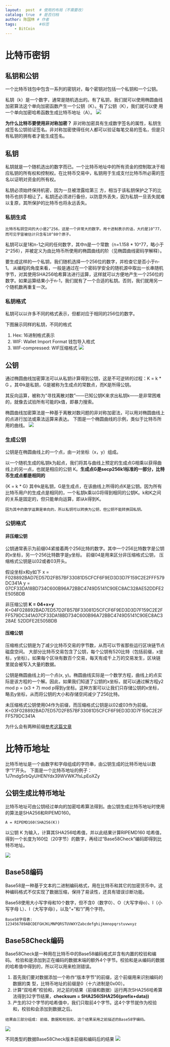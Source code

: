 ```yaml
---
layout:  post  # 使用的布局（不需要改）
catalog: true  # 是否归档
author: 陈国林 # 作者
tags:          #标签
    - BitCoin
---
```



# 比特币密钥
## 私钥和公钥
一个比特币钱包中包含一系列的密钥对，每个密钥对包括一个私钥和一个公钥。

私钥（k）是一个数字，通常是随机选出的。有了私钥，我们就可以使用椭圆曲线加密算法这个单向加密函数产生一个公钥（K）。有了公钥（K），我们就可以使 用一个单向加密哈希函数生成比特币地址（A）。
![](http://upload-images.jianshu.io/upload_images/1785959-dd62f685376a57d3.png?imageMogr2/auto-orient/strip%7CimageView2/2/w/1240)

**为什么比特币要使用非对称加密？**
非对称加密具有生成数字签名的属性，私钥生成签名公钥验证签名。非对称加密使得任何人都可以验证每笔交易的签名，但是只有私钥的拥有者才能生成签名。

## 私钥
私钥就是一个随机选出的数字而已。一个比特币地址中的所有资金的控制取决于相应私钥的所有权和控制权。在比特币交易中，私钥用于生成支付比特币所必需的签名以证明对资金的所有权。

私钥必须始终保持机密，因为一旦被泄露给第三 方，相当于该私钥保护之下的比特币也拱手相让了。私钥还必须进行备份，以防意外丢失，因为私钥一旦丢失就难以复原，其所保护的比特币也将永远丢失。

### 私钥生成
`比特币私钥空间的大小是2^256，这是一个非常大的数字。用十进制表示的话，大约是10^77，而可见宇宙被估计只含有10^80个原子。`

私钥可以是1和n-1之间的任何数字，其中n是一个常数（n=1.158 * 10^77，略小于2^256），并被定义为由比特币所使用的椭圆曲线的阶（见椭圆曲线密码学解释）。

要生成这样的一个私钥，我们随机选择一个256位的数字，并检查它是否小于n-1。
从编程的角度来看，一般是通过在一个密码学安全的随机源中取出一长串随机字节，对其使用SHA256哈希算法进行运算，这样就可以方便地产生一个256位的数字。如果运算结果小于n-1，我们就有了一个合适的私钥。否则，我们就用另一个随机数再重复一次。

### 私钥格式
私钥可以以许多不同的格式表示，但都对应于相同的256位的数字。

下图展示同样的私钥，不同的格式
1. Hex: 16进制格式表示
2. WIF: Wallet Import Format  钱包导入格式
3. WIF-compressed: WIF压缩格式
![](http://upload-images.jianshu.io/upload_images/1785959-1654059037c90c8b.png?imageMogr2/auto-orient/strip%7CimageView2/2/w/1240)

## 公钥
通过椭圆曲线加密算法可以从私钥计算得到公钥，这是不可逆转的过程：K = k * G 。其中k是私钥，G是被称为生成点的常数点，而K是所得公钥。

其反向运算，被称为“寻找离散对数”——已知公钥K来求出私钥k——是非常困难的，就像去试验所有可能的k值，即暴力搜索。

椭圆曲线加密算法是一种基于离散对数问题的非对称加密法，可以用对椭圆曲线上的点进行加法或乘法运算来表达。 下图是一个椭圆曲线的示例，类似于比特币所用的曲线。
![](http://upload-images.jianshu.io/upload_images/1785959-38f55b8ef0bdae9f.png?imageMogr2/auto-orient/strip%7CimageView2/2/w/1240)

### 生成公钥
公钥是在椭圆曲线上的一个点，由一对坐标（x，y）组成。

以一个随机生成的私钥k为起点，我们将其与曲线上预定的生成点G相乘以获得曲线上的另一点，也就是相应的公钥 K。**生成点G是secp256k1标准的一部分，比特币生成点都是相同的**

{K = k * G} 其中k是私钥，G是生成点，在该曲线上所得的点K是公钥。因为所有比特币用户的生成点是相同的，一个私钥k乘以G将得到相同的公钥K。k和K之间的关系是固定的，但只能单向运算，即从k得到K。 

`因为其中的数学运算是单向的，所以私钥可以转换为公钥，但公钥不能转换回私钥。`

### 公钥格式
#### 非压缩公钥
公钥通常表示为前缀04紧接着两个256比特的数字。其中一个256比特数字是公钥的x坐标，另一个256比特数字是y坐标。
前缀04是用来区分非压缩格式公钥， 压缩格式公钥是以02或者03开头。

假设坐标x和y如下
x = F028892BAD7ED57D2FB57BF33081D5CFCF6F9ED3D3D7F159C2E2FFF579DC341A
y = 07CF33DA18BD734C600B96A72BBC4749D5141C90EC8AC328AE52DDFE2E505BDB

非压缩公钥 **K = 04+x+y**
K=04F028892BAD7ED57D2FB57BF33081D5CFCF6F9ED3D3D7F159C2E2FFF579DC341A07CF33DA18BD734C600B96A72BBC4749D5141C90EC8AC328AE 52DDFE2E505BDB

#### 压缩公钥
压缩格式公钥是为了减少比特币交易的字节数，从而可以节省那些运行区块链节点磁盘空间。
大部分比特币交易包含了公钥，每个公钥有520比特（包括前缀，x坐标，y坐标）。如果每个区块有数百个交易，每天有成千上万的交易发生，区块链里就会被写入大量的数据。

公钥是椭圆曲线上的一个点(x, y)。椭圆曲线实际是一个数学方程，曲线上的点实际是该方程的一个解。因此，如果我们知道了公钥的x坐标，就可以通过解方程y2 mod p = (x3 + 7) mod p得到y坐标。这种方案可以让我们只存储公钥的x坐标，略去y坐标，从而将公钥的大小和存储空间减少了256比特。

未压缩格式公钥使用04作为前缀，而压缩格式公钥是以02或03作为前缀。
K=03F028892BAD7ED57D2FB57BF33081D5CFCF6F9ED3D3D7F159C2E2FFF579DC341A

为什么会有两种前缀[参考这篇文章]()

# 比特币地址
比特币地址是一个由数字和字母组成的字符串，由公钥生成的比特币地址以数字“1”开头。
下面是一个比特币地址的例子：1J7mdg5rbQyUHENYdx39WVWK7fsLpEoXZy

## 公钥生成比特币地址
比特币地址可由公钥经过单向的加密哈希算法得到。由公钥生成比特币地址时使用的算法是SHA256和RIPEMD160。

`A = RIPEMD160(SHA256(K))`

以公钥 K 为输入，计算其SHA256哈希值，并以此结果计算RIPEMD160 哈希值，得到一个长度为160位（20字节）的数字，再经过“Base58Check”编码即得到比特币地址。

![](http://upload-images.jianshu.io/upload_images/1785959-6fc43eee55666ff2.png?imageMogr2/auto-orient/strip%7CimageView2/2/w/1240)

## Base58编码
Base58是一种基于文本的二进制编码格式，用在比特币和其它的加密货币中。这种编码格式不仅实现了数据压缩，保持了易读性，还具有错误诊断功能。

Base58使用大小写字母和10个数字，但不含0（数字0）、O（大写字母o）、l（小写字母 L）、I（大写字母i），以及“+”和“/”两个字符。

`Base58字母表: 123456789ABCDEFGHJKLMNPQRSTUVWXYZabcdefghijkmnopqrstuvwxyz`

## Base58Check编码
Base58Check是一种用在比特币中的Base58编码格式并含有内置的校验和编码。
检验和是添加到正在编码的数据末端的额外4个字节。校验和是从编码的数据的哈希值中得到的，所以可以用来检测错误。

1. 首先我们要对数据添加一个称作“版本字节”的前缀，这个前缀用来识别编码的数据的类 型，比特币地址的前缀是0（十六进制是0x00）。
2. 计算“双哈希”校验和，对之前的结果（前缀和数据）运行两次SHA256哈希算法得到32字节结果，**checksum = SHA256(SHA256(prefix+data))**
3. 产生的32个字节的哈希值中，我们只取前4个字节。这4个字节就作为校验和，校验和会添加到数据之后。

`结果由三部分组成: 前缀、数据和校验和，这个结果采用之前描述的Base58字编码。`

![](http://upload-images.jianshu.io/upload_images/1785959-fd3d820e5ba1474c.png?imageMogr2/auto-orient/strip%7CimageView2/2/w/1240)

不同类型的数据Base58Check版本前缀和编码后的结果
![](http://upload-images.jianshu.io/upload_images/1785959-f3cd346fa1b81b2b.png?imageMogr2/auto-orient/strip%7CimageView2/2/w/1240)
